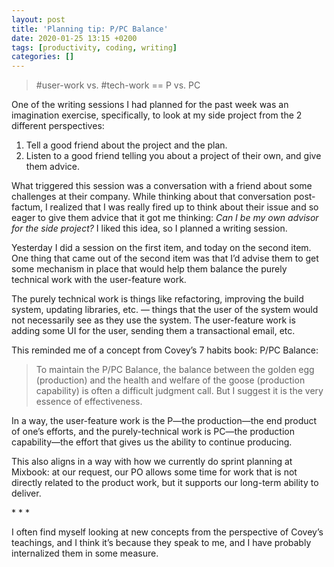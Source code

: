 ```yaml
---
layout: post
title: 'Planning tip: P/PC Balance'
date: 2020-01-25 13:15 +0200
tags: [productivity, coding, writing]
categories: []
---
```


> #user-work vs. #tech-work == P vs. PC

One of the writing sessions I had planned for the past week was an imagination exercise, specifically, to look at my side project from the 2 different perspectives:

1. Tell a good friend about the project and the plan.
2. Listen to a good friend telling you about a project of their own, and give them advice.

What triggered this session was a conversation with a friend about some challenges at their company. While thinking about that conversation post-factum, I realized that I was really fired up to think about their issue and so eager to give them advice that it got me thinking: _Can I be my own advisor for the side project?_ I liked this idea, so I planned a writing session.

Yesterday I did a session on the first item, and today on the second item. One thing that came out of the second item was that I’d advise them to get some mechanism in place that would help them balance the purely technical work with the user-feature work.

The purely technical work is things like refactoring, improving the build system, updating libraries, etc. — things that the  user of the system would not necessarily see as they use the system. The user-feature work is adding some UI for the user, sending them a transactional email, etc.

This reminded me of a concept from Covey’s 7 habits book: P/PC Balance:

> To maintain the P/PC Balance, the balance between the golden egg (production) and the health and welfare of the goose (production capability) is often a difficult judgment call. But I suggest it is the very essence of effectiveness.

In a way, the user-feature work is the P—the production—the end product of one’s efforts, and the purely-technical work is PC—the production capability—the effort that gives us the ability to continue producing.

This also aligns in a way with how we currently do sprint planning at Mixbook: at our request, our PO allows some time for work that is not directly related to the product work, but it supports our long-term ability to deliver.

\* * *

I often find myself looking at new concepts from the perspective of Covey’s teachings, and I think it’s because they speak to me, and I have probably internalized them in some measure.
